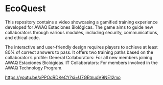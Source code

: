 # EcoQuest

This repository contains a video showcasing a gamified training experience developed for AWAQ Estaciones Biológicas. The game aims to guide new collaborators through various modules, including security, communications, and ethical code.

The interactive and user-friendly design requires players to achieve at least 80% of correct answers to pass. It offers two training paths based on the collaborator’s profile:
General Collaborators: For all new members joining AWAQ Estaciones Biológicas.
IT Collaborators: For members involved in the AWAQ Technology Program.

https://youtu.be/xPPOdRDKeCY?si=U7GEtnudV9NE12mo
